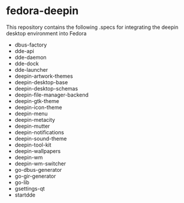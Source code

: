# fedora-deepin

This repository contains the following .specs for integrating the deepin desktop environment into Fedora
* dbus-factory
* dde-api
* dde-daemon
* dde-dock
* dde-launcher
* deepin-artwork-themes
* deepin-desktop-base
* deepin-desktop-schemas
* deepin-file-manager-backend
* deepin-gtk-theme
* deepin-icon-theme
* deepin-menu
* deepin-metacity
* deepin-mutter
* deepin-notifications
* deepin-sound-theme
* deepin-tool-kit
* deepin-wallpapers
* deepin-wm
* deepin-wm-switcher
* go-dbus-generator
* go-gir-generator
* go-lib
* gsettings-qt
* startdde